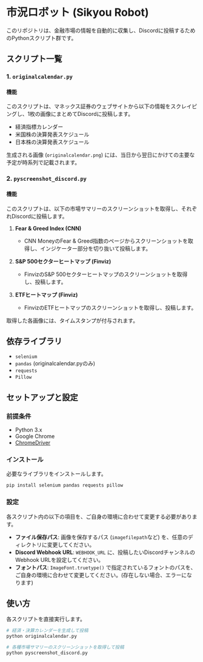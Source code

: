 # 市況ロボット (Sikyou Robot)

このリポジトリは、金融市場の情報を自動的に収集し、Discordに投稿するためのPythonスクリプト群です。

## スクリプト一覧

### 1. `originalcalendar.py`

#### 機能
このスクリプトは、マネックス証券のウェブサイトから以下の情報をスクレイピングし、1枚の画像にまとめてDiscordに投稿します。
- 経済指標カレンダー
- 米国株の決算発表スケジュール
- 日本株の決算発表スケジュール

生成される画像 (`originalcalendar.png`) には、当日から翌日にかけての主要な予定が時系列で記載されます。


### 2. `pyscreenshot_discord.py`

#### 機能
このスクリプトは、以下の市場サマリーのスクリーンショットを取得し、それぞれDiscordに投稿します。

1.  **Fear & Greed Index (CNN)**
    - CNN MoneyのFear & Greed指数のページからスクリーンショットを取得し、インジケーター部分を切り抜いて投稿します。

2.  **S&P 500セクターヒートマップ (Finviz)**
    - FinvizのS&P 500セクターヒートマップのスクリーンショットを取得し、投稿します。

3.  **ETFヒートマップ (Finviz)**
    - FinvizのETFヒートマップのスクリーンショットを取得し、投稿します。

取得した各画像には、タイムスタンプが付与されます。

## 依存ライブラリ
- `selenium`
- `pandas` (originalcalendar.pyのみ)
- `requests`
- `Pillow`

## セットアップと設定

### 前提条件
- Python 3.x
- Google Chrome
- [ChromeDriver](https://chromedriver.chromium.org/downloads)

### インストール
必要なライブラリをインストールします。
```bash
pip install selenium pandas requests pillow
```

### 設定
各スクリプト内の以下の項目を、ご自身の環境に合わせて変更する必要があります。

- **ファイル保存パス**: 画像を保存するパス (`imagefilepath`など) を、任意のディレクトリに変更してください。
- **Discord Webhook URL**: `WEBHOOK_URL` に、投稿したいDiscordチャンネルのWebhook URLを設定してください。
- **フォントパス**: `ImageFont.truetype()` で指定されているフォントのパスを、ご自身の環境に合わせて変更してください。(存在しない場合、エラーになります)

## 使い方
各スクリプトを直接実行します。
```bash
# 経済・決算カレンダーを生成して投稿
python originalcalendar.py

# 各種市場サマリーのスクリーンショットを取得して投稿
python pyscreenshot_discord.py
```
